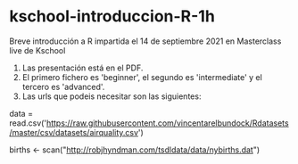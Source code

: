 # kschool-introduccion-R-1h
Breve introducción a R impartida el 14 de septiembre 2021 en Masterclass live de Kschool

1) Las presentación está en el PDF.
2) El primero fichero es 'beginner', el segundo es 'intermediate' y el tercero es 'advanced'.
3) Las urls que podeis necesitar son las siguientes:

data = read.csv('https://raw.githubusercontent.com/vincentarelbundock/Rdatasets/master/csv/datasets/airquality.csv')

births <- scan("http://robjhyndman.com/tsdldata/data/nybirths.dat")
